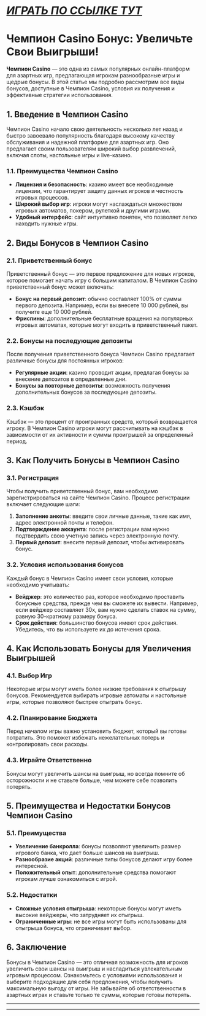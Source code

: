 # [***<u>ИГРАТЬ ПО ССЫЛКЕ ТУТ</u>***](https://temon-gter.cfd/go/9n8?p56190p303844p3509t17502)

# Чемпион Casino Бонус: Увеличьте Свои Выигрыши!

**Чемпион Casino** — это одна из самых популярных онлайн-платформ для азартных игр, предлагающая игрокам разнообразные игры и щедрые бонусы. В этой статье мы подробно рассмотрим все виды бонусов, доступные в Чемпион Casino, условия их получения и эффективные стратегии использования.

## 1. Введение в Чемпион Casino

Чемпион Casino начало свою деятельность несколько лет назад и быстро завоевало популярность благодаря высокому качеству обслуживания и надежной платформе для азартных игр. Оно предлагает своим пользователям широкий выбор развлечений, включая слоты, настольные игры и live-казино.

### 1.1. Преимущества Чемпион Casino

* **Лицензия и безопасность**: казино имеет все необходимые лицензии, что гарантирует защиту данных игроков и честность игровых процессов.
* **Широкий выбор игр**: игроки могут наслаждаться множеством игровых автоматов, покером, рулеткой и другими играми.
* **Удобный интерфейс**: сайт интуитивно понятен, что позволяет легко находить нужные игры.

## 2. Виды Бонусов в Чемпион Casino

### 2.1. Приветственный бонус

Приветственный бонус — это первое предложение для новых игроков, которое помогает начать игру с большим капиталом. В Чемпион Casino приветственный бонус может включать:

* **Бонус на первый депозит**: обычно составляет 100% от суммы первого депозита. Например, если вы внесете 10 000 рублей, вы получите еще 10 000 рублей.
* **Фриспины**: дополнительные бесплатные вращения на популярных игровых автоматах, которые могут входить в приветственный пакет.

### 2.2. Бонусы на последующие депозиты

После получения приветственного бонуса Чемпион Casino предлагает различные бонусы для постоянных игроков:

* **Регулярные акции**: казино проводит акции, предлагая бонусы за внесение депозитов в определенные дни.
* **Бонусы за повторные депозиты**: возможность получения дополнительных бонусов за последующие депозиты.

### 2.3. Кэшбэк

Кэшбэк — это процент от проигранных средств, который возвращается игроку. В Чемпион Casino игроки могут рассчитывать на кэшбэк в зависимости от их активности и суммы проигрышей за определенный период.

## 3. Как Получить Бонусы в Чемпион Casino

### 3.1. Регистрация

Чтобы получить приветственный бонус, вам необходимо зарегистрироваться на сайте Чемпион Casino. Процесс регистрации включает следующие шаги:

1. **Заполнение анкеты**: введите свои личные данные, такие как имя, адрес электронной почты и телефон.
2. **Подтверждение аккаунта**: после регистрации вам нужно подтвердить свою учетную запись через электронную почту.
3. **Первый депозит**: внесите первый депозит, чтобы активировать бонус.

### 3.2. Условия использования бонусов

Каждый бонус в Чемпион Casino имеет свои условия, которые необходимо учитывать:

* **Вейджер**: это количество раз, которое необходимо проставить бонусные средства, прежде чем вы сможете их вывести. Например, если вейджер составляет 30x, вам нужно сделать ставок на сумму, равную 30-кратному размеру бонуса.
* **Срок действия**: большинство бонусов имеют срок действия. Убедитесь, что вы используете их до истечения срока.

## 4. Как Использовать Бонусы для Увеличения Выигрышей

### 4.1. Выбор Игр

Некоторые игры могут иметь более низкие требования к отыгрышу бонусов. Рекомендуется выбирать игровые автоматы и настольные игры, которые позволяют быстрее отыграть бонус.

### 4.2. Планирование Бюджета

Перед началом игры важно установить бюджет, который вы готовы потратить. Это поможет избежать нежелательных потерь и контролировать свои расходы.

### 4.3. Играйте Ответственно

Бонусы могут увеличить шансы на выигрыш, но всегда помните об осторожности и не ставьте больше, чем можете себе позволить потерять.

## 5. Преимущества и Недостатки Бонусов Чемпион Casino

### 5.1. Преимущества

* **Увеличение банкролла**: бонусы позволяют увеличить размер игрового банка, что дает больше шансов на выигрыш.
* **Разнообразие акций**: различные типы бонусов делают игру более интересной.
* **Положительный опыт**: дополнительные средства помогают игрокам лучше ознакомиться с игрой.

### 5.2. Недостатки

* **Сложные условия отыгрыша**: некоторые бонусы могут иметь высокие вейджеры, что затрудняет их отыгрыш.
* **Ограниченные игры**: не все игры могут быть использованы для отыгрыша бонуса, что ограничивает выбор.

## 6. Заключение

Бонусы в Чемпион Casino — это отличная возможность для игроков увеличить свои шансы на выигрыш и насладиться увлекательным игровым процессом. Ознакомьтесь с условиями использования и выберите подходящие для себя предложения, чтобы получить максимальную выгоду от игры. Не забывайте об ответственности в азартных играх и ставьте только те суммы, которые готовы потерять.

***



***
